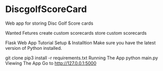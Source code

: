 # DiscgolfScoreCard
Web app for storing Disc Golf Score cards


Wanted Fetures
    create custom scorecards
    store custom scorecards
    

Flask Web App Tutorial
Setup & Installtion
Make sure you have the latest version of Python installed.

git clone <repo-url>
pip3 install -r requirements.txt
Running The App
python main.py
Viewing The App
Go to http://127.0.0.1:5000
